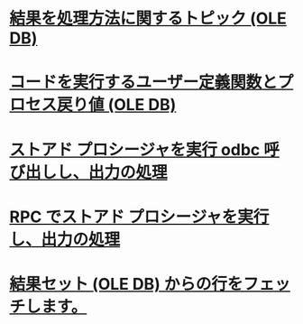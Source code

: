# [結果を処理方法に関するトピック (OLE DB)](processing-results-how-to-topics-ole-db.md)

# [コードを実行するユーザー定義関数とプロセス戻り値 (OLE DB)](execute-a-user-defined-function-and-process-return-code-ole-db.md)
# [ストアド プロシージャを実行 odbc 呼び出しし、出力の処理](execute-stored-procedure-with-odbc-call-and-process-output.md)
# [RPC でストアド プロシージャを実行し、出力の処理](execute-stored-procedure-with-rpc-and-process-output.md)
# [結果セット (OLE DB) からの行をフェッチします。](fetch-rows-from-a-result-set-ole-db.md)
